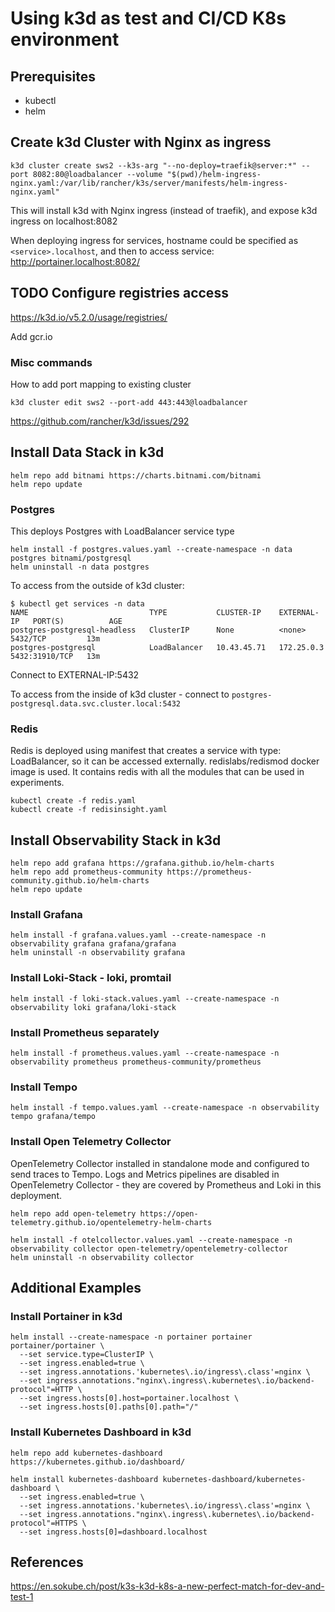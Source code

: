 # Using k3d as test and CI/CD K8s environment

## Prerequisites

- kubectl 
- helm

## Create k3d Cluster with Nginx as ingress

```shell
k3d cluster create sws2 --k3s-arg "--no-deploy=traefik@server:*" --port 8082:80@loadbalancer --volume "$(pwd)/helm-ingress-nginx.yaml:/var/lib/rancher/k3s/server/manifests/helm-ingress-nginx.yaml"
```

This will install k3d with Nginx ingress (instead of traefik), and expose k3d ingress on localhost:8082

When deploying ingress for services, hostname could be specified as `<service>.localhost`, 
and then to access service: http://portainer.localhost:8082/ 

## TODO Configure registries access

https://k3d.io/v5.2.0/usage/registries/

Add gcr.io 


### Misc commands

How to add port mapping to existing cluster

```shell
k3d cluster edit sws2 --port-add 443:443@loadbalancer
```


https://github.com/rancher/k3d/issues/292

## Install Data Stack in k3d

```shell
helm repo add bitnami https://charts.bitnami.com/bitnami
helm repo update
```

### Postgres

This deploys Postgres with LoadBalancer service type

```shell
helm install -f postgres.values.yaml --create-namespace -n data postgres bitnami/postgresql 
helm uninstall -n data postgres 
```

To access from the outside of k3d cluster:

```shell
$ kubectl get services -n data
NAME                           TYPE           CLUSTER-IP    EXTERNAL-IP   PORT(S)          AGE
postgres-postgresql-headless   ClusterIP      None          <none>        5432/TCP         13m
postgres-postgresql            LoadBalancer   10.43.45.71   172.25.0.3    5432:31910/TCP   13m
```
Connect to EXTERNAL-IP:5432  

To access from the inside of k3d cluster - connect to `postgres-postgresql.data.svc.cluster.local:5432`


### Redis

Redis is deployed using manifest that creates a service with type: LoadBalancer, so it can be accessed externally.
redislabs/redismod docker image is used. It contains redis with all the modules that can be used in experiments. 

```shell
kubectl create -f redis.yaml
kubectl create -f redisinsight.yaml
```

## Install Observability Stack in k3d

```shell
helm repo add grafana https://grafana.github.io/helm-charts
helm repo add prometheus-community https://prometheus-community.github.io/helm-charts
helm repo update
```

### Install Grafana

```shell
helm install -f grafana.values.yaml --create-namespace -n observability grafana grafana/grafana 
helm uninstall -n observability grafana
```

### Install Loki-Stack - loki, promtail

```shell
helm install -f loki-stack.values.yaml --create-namespace -n observability loki grafana/loki-stack 
```

### Install Prometheus separately

```shell
helm install -f prometheus.values.yaml --create-namespace -n observability prometheus prometheus-community/prometheus 
```


### Install Tempo

```shell
helm install -f tempo.values.yaml --create-namespace -n observability tempo grafana/tempo 
```

### Install Open Telemetry Collector

OpenTelemetry Collector installed in standalone mode and configured to send traces to Tempo.
Logs and Metrics pipelines are disabled in OpenTelemetry Collector - they are covered by Prometheus and Loki in this deployment. 

```shell
helm repo add open-telemetry https://open-telemetry.github.io/opentelemetry-helm-charts
```


```shell
helm install -f otelcollector.values.yaml --create-namespace -n observability collector open-telemetry/opentelemetry-collector 
helm uninstall -n observability collector 
```


## Additional Examples 

### Install Portainer in k3d 

```shell
helm install --create-namespace -n portainer portainer portainer/portainer \
  --set service.type=ClusterIP \
  --set ingress.enabled=true \
  --set ingress.annotations.'kubernetes\.io/ingress\.class'=nginx \
  --set ingress.annotations."nginx\.ingress\.kubernetes\.io/backend-protocol"=HTTP \
  --set ingress.hosts[0].host=portainer.localhost \
  --set ingress.hosts[0].paths[0].path="/"
```

### Install Kubernetes Dashboard in k3d

```shell
helm repo add kubernetes-dashboard https://kubernetes.github.io/dashboard/
```

```shell
helm install kubernetes-dashboard kubernetes-dashboard/kubernetes-dashboard \
  --set ingress.enabled=true \
  --set ingress.annotations.'kubernetes\.io/ingress\.class'=nginx \
  --set ingress.annotations."nginx\.ingress\.kubernetes\.io/backend-protocol"=HTTPS \
  --set ingress.hosts[0]=dashboard.localhost
```


## References 

https://en.sokube.ch/post/k3s-k3d-k8s-a-new-perfect-match-for-dev-and-test-1

